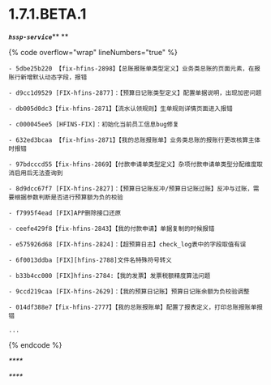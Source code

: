 # 1.7.1.BETA.1

_**`hssp-service`**_** ** <img src="https://img.shields.io/badge/-1.7.1.BETA.1-brightgreen" alt="" data-size="original">

{% code overflow="wrap" lineNumbers="true" %}
```log
- 5dbe25b220 【fix-hfins-2898】【总账报账单类型定义】业务类总账的页面元素，在报账行新增默认动态字段，报错

- d9cc1d9529 [FIX-hfins-2877]：【预算日记账类型定义】配置单据说明，出现加密问题

- db005d0dc3【fix-hfins-2871】【流水认领规则】生单规则详情页面进入报错

- c000045ee5 [HFINS-FIX]：初始化当前员工信息bug修复

- 632ed3bcaa 【fix-hfins-2871】【我的总账报账单】业务类总账的报账行更改核算主体时报错

- 97bdcccd55【fix-hfins-2869】【付款申请单类型定义】杂项付款申请单类型分配维度取消启用后无法查询到

- 8d9dcc67f7 [FIX-hfins-2827]：【预算日记账反冲/预算日记账过账】反冲与过账，需要根据参数判断是否进行预算额为负的校验

- f7995f4ead [FIX]APP删除接口还原

- ceefe429f8【fix-hfins-2843】【我的付款申请】单据复制的时候报错

- e575926d68 [FIX-hfins-2824]：【超预算日志】check_log表中的字段取值有误

- 6f0013ddba [FIX][hfins-2788]文件名特殊符号转义

- b33b4cc000 [FIX]hfins-2784:【我的发票】发票税额精度算法问题

- 9ccd219caa [FIX-hfins-2629]：【我的预算日记账】预算日记账余额为负校验调整

- 014df388e7【fix-hfins-2777】【我的总账报账单】配置了报表定义，打印总账报账单报错

...
```
{% endcode %}

_****_

_****_
